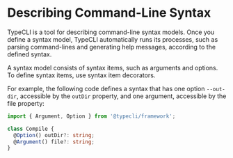 # Describing Command-Line Syntax

TypeCLI is a tool for describing command-line syntax models. Once you define a syntax model, TypeCLI automatically runs its processes, such as parsing command-lines and generating help messages, according to the defined syntax.

A syntax model consists of syntax items, such as arguments and options. To define syntax items, use syntax item decorators.

For example, the following code defines a syntax that has one option `--out-dir`, accessible by the `outDir` property, and one argument, accessible by the file property:

```ts
import { Argument, Option } from '@typecli/framework';

class Compile {
  @Option() outDir?: string;
  @Argument() file?: string;
}
```

